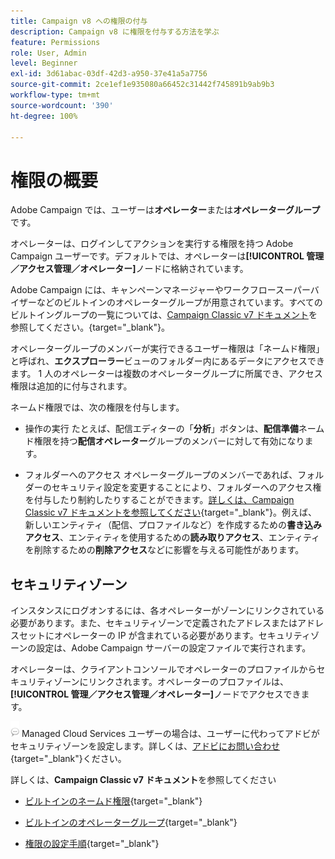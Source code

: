 ```yaml
---
title: Campaign v8 への権限の付与
description: Campaign v8 に権限を付与する方法を学ぶ
feature: Permissions
role: User, Admin
level: Beginner
exl-id: 3d61abac-03df-42d3-a950-37e41a5a7756
source-git-commit: 2ce1ef1e935080a66452c31442f745891b9ab9b3
workflow-type: tm+mt
source-wordcount: '390'
ht-degree: 100%

---
```


# 権限の概要

Adobe Campaign では、ユーザーは&#x200B;**オペレーター**&#x200B;または&#x200B;**オペレーターグループ**&#x200B;です。

オペレーターは、ログインしてアクションを実行する権限を持つ Adobe Campaign ユーザーです。デフォルトでは、オペレーターは&#x200B;**[!UICONTROL 管理／アクセス管理／オペレーター]**&#x200B;ノードに格納されています。

Adobe Campaign には、キャンペーンマネージャーやワークフロースーパーバイザーなどのビルトインのオペレーターグループが用意されています。すべてのビルトイングループの一覧については、[Campaign Classic v7 ドキュメント](https://experienceleague.adobe.com/docs/campaign-classic/using/getting-started/permissions/access-management-groups.html?lang=ja#default-groups)を参照してください。{target=&quot;_blank&quot;}。

オペレーターグループのメンバーが実行できるユーザー権限は「ネームド権限」と呼ばれ、**エクスプローラー**&#x200B;ビューのフォルダー内にあるデータにアクセスできます。 1 人のオペレーターは複数のオペレーターグループに所属でき、アクセス権限は追加的に付与されます。

ネームド権限では、次の権限を付与します。

* 操作の実行
たとえば、配信エディターの「**分析**」ボタンは、**配信準備**&#x200B;ネームド権限を持つ&#x200B;**配信オペレーター**&#x200B;グループのメンバーに対して有効になります。

* フォルダーへのアクセス
オペレーターグループのメンバーであれば、フォルダーのセキュリティ設定を変更することにより、フォルダーへのアクセス権を付与したり制約したりすることができます。[詳しくは、Campaign Classic v7 ドキュメントを参照してください](https://experienceleague.adobe.com/docs/campaign-classic/using/getting-started/permissions/access-management-folders.html?lang=ja#permissions-on-a-folder){target=&quot;_blank&quot;}。例えば、新しいエンティティ（配信、プロファイルなど）を作成するための&#x200B;**書き込みアクセス**、エンティティを使用するための&#x200B;**読み取りアクセス**、エンティティを削除するための&#x200B;**削除アクセス**&#x200B;などに影響を与える可能性があります。

## セキュリティゾーン

インスタンスにログオンするには、各オペレーターがゾーンにリンクされている必要があります。また、セキュリティゾーンで定義されたアドレスまたはアドレスセットにオペレーターの IP が含まれている必要があります。セキュリティゾーンの設定は、Adobe Campaign サーバーの設定ファイルで実行されます。

オペレーターは、クライアントコンソールでオペレーターのプロファイルからセキュリティゾーンにリンクされます。オペレーターのプロファイルは、**[!UICONTROL 管理／アクセス管理／オペレーター]**&#x200B;ノードでアクセスできます。

![](../assets/do-not-localize/speech.png) Managed Cloud Services ユーザーの場合は、ユーザーに代わってアドビがセキュリティゾーンを設定します。詳しくは、[アドビにお問い合わせ](https://helpx.adobe.com/jp/enterprise/admin-guide.html/enterprise/using/support-for-experience-cloud.ug.html){target=&quot;_blank&quot;}ください。

詳しくは、**Campaign Classic v7 ドキュメント**&#x200B;を参照してください

* [ビルトインのネームド権限](https://experienceleague.adobe.com/docs/campaign-classic/using/getting-started/permissions/access-management-named-rights.html?lang=ja){target=&quot;_blank&quot;}

* [ビルトインのオペレーターグループ](https://experienceleague.adobe.com/docs/campaign-classic/using/getting-started/permissions/access-management-groups.html?lang=ja#default-groups){target=&quot;_blank&quot;}

* [権限の設定手順](https://experienceleague.adobe.com/docs/campaign-classic/using/getting-started/permissions/access-management.html?lang=ja){target=&quot;_blank&quot;}
